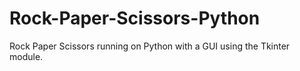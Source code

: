 # Rock-Paper-Scissors-Python
Rock Paper Scissors running on Python with a GUI using the Tkinter module.
